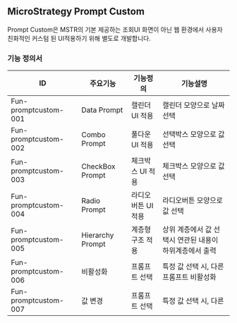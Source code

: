 ## MicroStrategy Prompt Custom
Prompt Custom은 MSTR의 기본 제공하는 조회UI 화면이 아닌 웹 환경에서 사용자 친화적인 커스텀 된 UI적용하기 위해 별도로 개발합니다. 
### 기능 정의서
|ID|주요기능|기능정의|기능설명|
|---|---|---|---|
|Fun-promptcustom-001|Data Prompt|캘린더 UI 적용|캘린더 모양으로 날짜 선택|
|Fun-promptcustom-002|Combo Prompt|풀다운 UI 적용|선택박스 모양으로 값 선택|
|Fun-promptcustom-003|CheckBox Prompt|체크박스 UI 적용|체크박스 모양으로 값 선택|
|Fun-promptcustom-004|Radio Prompt|라디오버튼 UI 적용|라디오버튼 모양으로 값 선택|
|Fun-promptcustom-005|Hierarchy Prompt|계층형 구조 적용|상위 계층에서 값 선택시 연관된 내용이 하위계층에서 출력|
|Fun-promptcustom-006|비활성화|프롬프트 선택|특정 값 선택 시, 다른 프롬프트 비활성화|
|Fun-promptcustom-007|값 변경|프롬프트 선택|특정 값 선택 시, 다른|
